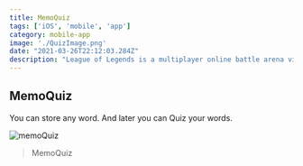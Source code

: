 ```yaml
---
title: MemoQuiz
tags: ['iOS', 'mobile', 'app']
category: mobile-app
image: './QuizImage.png'
date: "2021-03-26T22:12:03.284Z"
description: "League of Legends is a multiplayer online battle arena video game developed and published by Riot Games for Microsoft Windows and macOS. Inspired by Defense of the Ancients, the game follows a freemium model. The game was released on October 27, 2009"
---
```



MemoQuiz
--------------------------
You can store any word. And later you can Quiz your words.

![memoQuiz](https://apps.apple.com/us/app/%E8%87%AA%E5%88%86%E3%81%A7%E4%BD%9C%E3%82%8B%E5%8D%98%E8%AA%9E%E3%82%AB%E3%83%BC%E3%83%89%E3%81%A7%E3%82%AF%E3%82%A4%E3%82%BA-memoquiz/id1547735201)


> MemoQuiz

